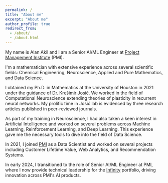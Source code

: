 ```yaml
---
permalink: /
title: "About me"
excerpt: "About me"
author_profile: true
redirect_from: 
  - /about/
  - /about.html
---
```


My name is Alan Akil and I am a Senior AI/ML Engineer at [Project Management Institute](https://www.pmi.org/) (PMI). 

I'm a mathematician with extensive experience across several scientific fields: Chemical Engineering, Neuroscience, Applied and Pure Mathematics, and Data Science. 

I obtained my Ph.D. in Mathematics at the University of Houston in 2021 under the guidance of [Dr. Krešimir Josić](https://www.math.uh.edu/~josic/). We worked in the field of Computational Neuroscience extending theories of plasticity in recurrent neural networks. 
My prolific time in Josić lab is evidenced by three research articles published in peer-reviewed journals. 

As part of my training in Neuroscience, I had also taken a keen interest in Artificial Intelligence and worked on several problems across Machine Learning, Reinforcement Learning, and Deep Learning. This experience gave me the necessary tools to dive into the field of Data Science.

In 2021, I joined [PMI](https://www.pmi.org/) as a Data Scientist and worked on several projects including Customer Lifetime Value, Web Analytics, and Recommendation Systems. 

In early 2024, I transitioned to the role of Senior AI/ML Engineer at PMI, where I now provide technical leadership for the [Infinity](https://infinity.pmi.org/) portfolio, driving innovation across PMI's AI products.
